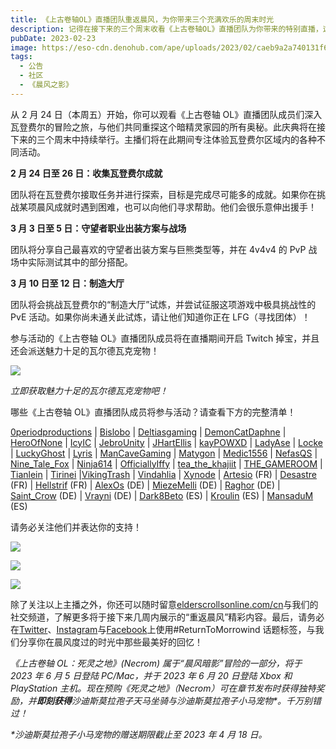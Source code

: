 ```yaml
---
title: 《上古卷轴OL》直播团队重返晨风，为你带来三个充满欢乐的周末时光
description: 记得在接下来的三个周末收看《上古卷轴OL》直播团队为你带来的特别直播，这是我们正在进行中的“重返晨风”庆典活动环节之一。
pubDate: 2023-02-23
image: https://eso-cdn.denohub.com/ape/uploads/2023/02/caeb9a2a740131f67ecb404d97e0de3d.jpg
tags:
  - 公告
  - 社区
  - 《晨风之影》
---
```


从 2 月 24 日（本周五）开始，你可以观看《上古卷轴
OL》直播团队成员们深入瓦登费尔的冒险之旅，与他们共同重探这个暗精灵家园的所有奥秘。此庆典将在接下来的三个周末中持续举行。主播们将在此期间专注体验瓦登费尔区域内的各种不同活动。

**2 月 24 日至 26 日：收集瓦登费尔成就**

团队将在瓦登费尔接取任务并进行探索，目标是完成尽可能多的成就。如果你在挑战某项晨风成就时遇到困难，也可以向他们寻求帮助。他们会很乐意伸出援手！

**3 月 3 日至 5 日：守望者职业出装方案与战场**

团队将分享自己最喜欢的守望者出装方案与巨熊类型等，并在 4v4v4 的 PvP 战场中实际测试其中的部分搭配。

**3 月 10 日至 12 日：制造大厅**

团队将会挑战瓦登费尔的“制造大厅”试炼，并尝试征服这项游戏中极具挑战性的 PvE
活动。如果你尚未通关此试炼，请让他们知道你正在 LFG（寻找团体）！

参与活动的《上古卷轴 OL》直播团队成员将在直播期间开启 Twitch 掉宝，并且还会派送魅力十足的瓦尔德瓦克宠物！

![](https://eso-cdn.denohub.com/ape/uploads/2023/02/dfd9e8beccf4ec30f0d5412b5479b71d.jpg)

<p class="text-gray-500 text-sm text-center"><i>立即获取魅力十足的瓦尔德瓦克宠物吧！</i></p>

哪些《上古卷轴 OL》直播团队成员将参与活动？请查看下方的完整清单！

[0periodproductions](https://www.twitch.tv/0periodproductions) | [Bislobo](https://www.twitch.tv/bisiobo) |
[Deltiasgaming](https://www.twitch.tv/deltiasgaming) | [DemonCatDaphne](https://www.twitch.tv/demoncatdaphne) |
[HeroOfNone](https://www.twitch.tv/heroofnone) | [IcyIC](https://www.twitch.tv/icyic) |
[JebroUnity](https://www.twitch.tv/jebrounity) | [JHartEllis](https://www.twitch.tv/jhartellis) |
[kayPOWXD](https://www.twitch.tv/kaypowxd) | [LadyAse](https://www.twitch.tv/ladyase) |
[Locke](https://www.twitch.tv/locke) | [LuckyGhost](https://www.twitch.tv/luckyghost) |
[Lyris](https://www.twitch.tv/lyris) | [ManCaveGaming](https://www.twitch.tv/mancavegaming) |
[Matygon](https://www.twitch.tv/matygon) | [Medic1556](https://www.twitch.tv/medic1556) |
[NefasQS](https://www.twitch.tv/nefasqs) | [Nine_Tale_Fox](https://www.twitch.tv/nine_tale_fox) |
[Ninja614](https://www.twitch.tv/ninja614) | [OfficiallyIffy](https://www.twitch.tv/officiallyiffy) |
[tea_the_khajiit](https://www.twitch.tv/tea_the_khajiit) | [THE_GAMEROOM](https://www.twitch.tv/the_gameroom) |
[Tianlein](https://www.twitch.tv/tianlein) | [Tirinei](https://www.twitch.tv/tirinei)
|[VikingTrash](https://www.twitch.tv/vikingtrash) | [Vindahlia](https://www.twitch.tv/vindahlia) |
[Xynode](https://www.twitch.tv/xynode) | [Artesio](https://www.twitch.tv/artesio) (FR) |
[Desastre](https://www.twitch.tv/desastre_show) (FR) | [Hellstrif](https://www.twitch.tv/hellstrif) (FR) |
[AlexOs](https://www.twitch.tv/alexos) (DE) | [MiezeMelli](https://www.twitch.tv/miezemelli) (DE) |
[Raghor](https://www.twitch.tv/raghor) (DE) | [Saint_Crow](https://www.twitch.tv/saint_crow) (DE) |
[Vrayni](https://www.twitch.tv/vrayni) (DE) | [Dark8Beto](https://www.twitch.tv/dark8beto) (ES) |
[Kroulin](https://www.twitch.tv/kroulin) (ES) | [MansaduM](https://www.twitch.tv/mansadum) (ES)

请务必关注他们并表达你的支持！

![](https://eso-cdn.denohub.com/ape/uploads/2023/02/5feaea65a94eea7b4eafdba839e9ce4a.jpg)

![](https://eso-cdn.denohub.com/ape/uploads/2023/02/9b10aa766ce951cd96ee61f61159c768.jpg)

![](https://eso-cdn.denohub.com/ape/uploads/2023/02/0a14dc02e5aa8b30668aab8e3ff8208a.jpg)

除了关注以上主播之外，你还可以随时留意[elderscrollsonline.com/cn](https://www.elderscrollsonline.com/cn)与我们的社交频道，了解更多将于接下来几周内展示的“重返晨风”精彩内容。最后，请务必在[Twitter](https://twitter.com/TESOnline)、[Instagram](https://www.instagram.com/elderscrollsonline/)与[Facebook](https://www.facebook.com/elderscrollsonline)上使用#ReturnToMorrowind
话题标签，与我们分享你在晨风度过的时光中那些最美好的回忆！

_《上古卷轴 OL：死灵之地》(Necrom) 属于“晨风暗影”冒险的一部分，将于 2023 年 6 月 5 日登陆 PC/Mac，并于 2023 年 6 月 20
日登陆 Xbox 和 PlayStation
主机。现在预购《死灵之地》（Necrom）可在章节发布时获得独特奖励，并**即刻获得**沙迪斯莫拉孢子天马坐骑与沙迪斯莫拉孢子小马宠物\*。千万别错过！_

_\*沙迪斯莫拉孢子小马宠物的赠送期限截止至 2023 年 4 月 18 日。_
